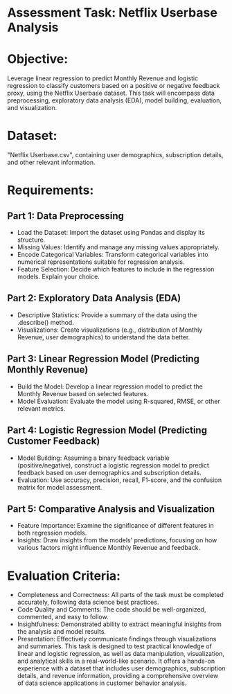 # Assessment Task: Netflix Userbase Analysis
# Objective:
Leverage linear regression to predict Monthly Revenue and logistic regression to classify customers based
on a positive or negative feedback proxy, using the Netflix Userbase dataset. This task will encompass
data preprocessing, exploratory data analysis (EDA), model building, evaluation, and visualization.
# Dataset:
"Netflix Userbase.csv", containing user demographics, subscription details, and other relevant
information.
# Requirements:
## Part 1: Data Preprocessing
* Load the Dataset: Import the dataset using Pandas and display its structure.
* Missing Values: Identify and manage any missing values appropriately.
* Encode Categorical Variables: Transform categorical variables into numerical representations
suitable for regression analysis.
* Feature Selection: Decide which features to include in the regression models. Explain your choice.
  
## Part 2: Exploratory Data Analysis (EDA)
* Descriptive Statistics: Provide a summary of the data using the .describe() method.
* Visualizations: Create visualizations (e.g., distribution of Monthly Revenue, user demographics)
to understand the data better.

## Part 3: Linear Regression Model (Predicting Monthly Revenue)
* Build the Model: Develop a linear regression model to predict the Monthly Revenue based on
selected features.
* Model Evaluation: Evaluate the model using R-squared, RMSE, or other relevant metrics.


## Part 4: Logistic Regression Model (Predicting Customer Feedback)
* Model Building: Assuming a binary feedback variable (positive/negative), construct a logistic
regression model to predict feedback based on user demographics and subscription details.
* Evaluation: Use accuracy, precision, recall, F1-score, and the confusion matrix for model
assessment.

## Part 5: Comparative Analysis and Visualization
* Feature Importance: Examine the significance of different features in both regression models.
* Insights: Draw insights from the models' predictions, focusing on how various factors might
influence Monthly Revenue and feedback.

# Evaluation Criteria:
* Completeness and Correctness: All parts of the task must be completed accurately, following data
science best practices.
* Code Quality and Comments: The code should be well-organized, commented, and easy to
follow.
* Insightfulness: Demonstrated ability to extract meaningful insights from the analysis and model
results.
* Presentation: Effectively communicate findings through visualizations and summaries.
This task is designed to test practical knowledge of linear and logistic regression, as well as data
manipulation, visualization, and analytical skills in a real-world-like scenario. It offers a hands-on
experience with a dataset that includes user demographics, subscription details, and revenue information,
providing a comprehensive overview of data science applications in customer behavior analysis.
